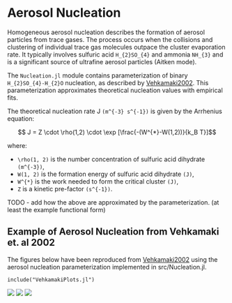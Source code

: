 # Aerosol Nucleation

Homogeneous aerosol nucleation describes the formation of aerosol particles
  from trace gases.
The process occurs when the collisions and clustering
  of individual trace gas molecules outpace the cluster evaporation rate.
It typically involves sulfuric acid ``H_{2}SO_{4}`` and ammonia ``NH_{3}``
  and is a significant source of ultrafine aerosol particles
  (Aitken mode).

The `Nucleation.jl` module contains parameterization
  of binary ``H_{2}SO_{4}-H_{2}O`` nucleation, as described by [Vehkamaki2002](@cite).
This parameterization approximates theoretical nucleation values with empirical fits.

The theoretical nucleation rate J ``(m^{-3} s^{-1})`` is given by the Arrhenius equation:
``` math
  J = Z \cdot \rho(1,2) \cdot \exp [\frac{-(W^{*}-W(1,2))}{k_B T}]
```
where:
 - ``\rho(1, 2)`` is the number concentration of sulfuric acid dihydrate ``(m^{-3})``,
 - ``W(1, 2)`` is the formation energy of sulfuric acid dihydrate ``(J)``,
 - ``W^{*}`` is the work needed to form the critical cluster ``(J)``,
 - ``Z`` is a kinetic pre-factor ``(s^{-1})``.

TODO - add how the above are approximated by the parameterization.
(at least the example functional form)

## Example of Aerosol Nucleation from Vehkamaki et. al 2002

The figures below have been reproduced from [Vehkamaki2002](@cite) using the
aerosol nucleation parameterization implemented in src/Nucleation.jl.

```@example
include("VehkamakiPlots.jl")
```
![](Vehk_236_K_55.0_P.svg)
![](Vehk_298_K_38.2_P.svg)
![](Vehk_298_K_52.3_P.svg)
